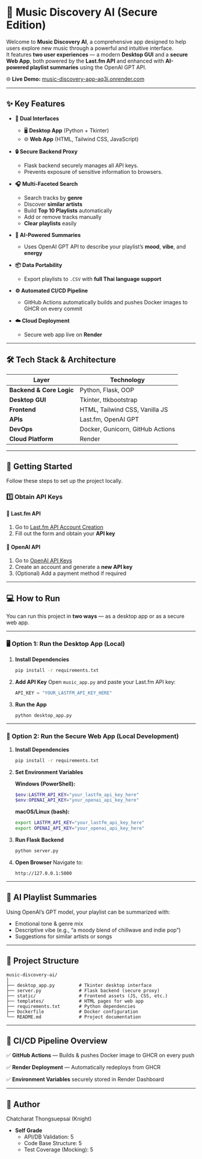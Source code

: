 # 🎵 Music Discovery AI (Secure Edition)

Welcome to **Music Discovery AI**, a comprehensive app designed to help users explore new music through a powerful and intuitive interface.  
It features **two user experiences** — a modern **Desktop GUI** and a **secure Web App**, both powered by the **Last.fm API** and enhanced with **AI-powered playlist summaries** using the OpenAI GPT API.

🌐 **Live Demo:** [music-discovery-app-aq3i.onrender.com](https://music-discovery-app-6fr7.onrender.com)

---

## ✨ Key Features

- **🎨 Dual Interfaces**
  - 🖥️ **Desktop App** (Python + Tkinter)
  - 🌐 **Web App** (HTML, Tailwind CSS, JavaScript)

- **🔒 Secure Backend Proxy**
  - Flask backend securely manages all API keys.
  - Prevents exposure of sensitive information to browsers.

- **🎧 Multi-Faceted Search**
  - Search tracks by **genre**
  - Discover **similar artists**
  - Build **Top 10 Playlists** automatically
  - Add or remove tracks manually
  - **Clear playlists** easily

- **🤖 AI-Powered Summaries**
  - Uses OpenAI GPT API to describe your playlist’s **mood**, **vibe**, and **energy**

- **📦 Data Portability**
  - Export playlists to `.CSV` with **full Thai language support**

- **⚙️ Automated CI/CD Pipeline**
  - GitHub Actions automatically builds and pushes Docker images to GHCR on every commit

- **☁️ Cloud Deployment**
  - Secure web app live on **Render**

---

## 🛠️ Tech Stack & Architecture

| Layer | Technology |
|-------|-------------|
| **Backend & Core Logic** | Python, Flask, OOP |
| **Desktop GUI** | Tkinter, ttkbootstrap |
| **Frontend** | HTML, Tailwind CSS, Vanilla JS |
| **APIs** | Last.fm, OpenAI GPT |
| **DevOps** | Docker, Gunicorn, GitHub Actions |
| **Cloud Platform** | Render |

---

## 🚀 Getting Started

Follow these steps to set up the project locally.

### 1️⃣ Obtain API Keys

#### 🔑 Last.fm API
1. Go to [Last.fm API Account Creation](https://www.last.fm/api/account/create)
2. Fill out the form and obtain your **API key**

#### 🔑 OpenAI API
1. Go to [OpenAI API Keys](https://platform.openai.com/api-keys)
2. Create an account and generate a **new API key**
3. (Optional) Add a payment method if required

---

## 💻 How to Run

You can run this project in **two ways** — as a desktop app or as a secure web app.

---

### 🖥️ Option 1: Run the Desktop App (Local)

1. **Install Dependencies**
   ```bash
   pip install -r requirements.txt

2. **Add API Key**
   Open `music_app.py` and paste your Last.fm API key:

   ```python
   API_KEY = "YOUR_LASTFM_API_KEY_HERE"
   ```

3. **Run the App**

   ```bash
   python desktop_app.py
   ```

---

### 🐳 Option 2: Run the Secure Web App (Local Development)

1. **Install Dependencies**

   ```bash
   pip install -r requirements.txt
   ```

2. **Set Environment Variables**

   **Windows (PowerShell):**

   ```powershell
   $env:LASTFM_API_KEY="your_lastfm_api_key_here"
   $env:OPENAI_API_KEY="your_openai_api_key_here"
   ```

   **macOS/Linux (bash):**

   ```bash
   export LASTFM_API_KEY="your_lastfm_api_key_here"
   export OPENAI_API_KEY="your_openai_api_key_here"
   ```

3. **Run Flask Backend**

   ```bash
   python server.py
   ```

4. **Open Browser**
   Navigate to:

   ```
   http://127.0.0.1:5000
   ```

---

## 🧠 AI Playlist Summaries

Using OpenAI’s GPT model, your playlist can be summarized with:

* Emotional tone & genre mix
* Descriptive vibe (e.g., “a moody blend of chillwave and indie pop”)
* Suggestions for similar artists or songs

---

## 🧩 Project Structure

```
music-discovery-ai/
│
├── desktop_app.py         # Tkinter desktop interface
├── server.py              # Flask backend (secure proxy)
├── static/                # Frontend assets (JS, CSS, etc.)
├── templates/             # HTML pages for web app
├── requirements.txt       # Python dependencies
├── Dockerfile             # Docker configuration
└── README.md              # Project documentation
```

---

## 🚢 CI/CD Pipeline Overview

✅ **GitHub Actions** — Builds & pushes Docker image to GHCR on every push

✅ **Render Deployment** — Automatically redeploys from GHCR

✅ **Environment Variables** securely stored in Render Dashboard

---

## 💬 Author

Chatcharat Thongsuepsai (Knight)
* **Self Grade**
    * API/DB Validation: 5
    * Code Base Structure: 5
    * Test Coverage (Mocking): 5
